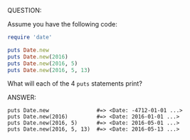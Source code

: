 QUESTION:

Assume you have the following code:

```ruby
require 'date'

puts Date.new
puts Date.new(2016)
puts Date.new(2016, 5)
puts Date.new(2016, 5, 13)
```

What will each of the 4 `puts` statements print?


ANSWER:

```
puts Date.new               #=> <Date: -4712-01-01 ...>
puts Date.new(2016)         #=> <Date: 2016-01-01 ...>
puts Date.new(2016, 5)      #=> <Date: 2016-05-01 ...>
puts Date.new(2016, 5, 13)  #=> <Date: 2016-05-13 ...>
```
